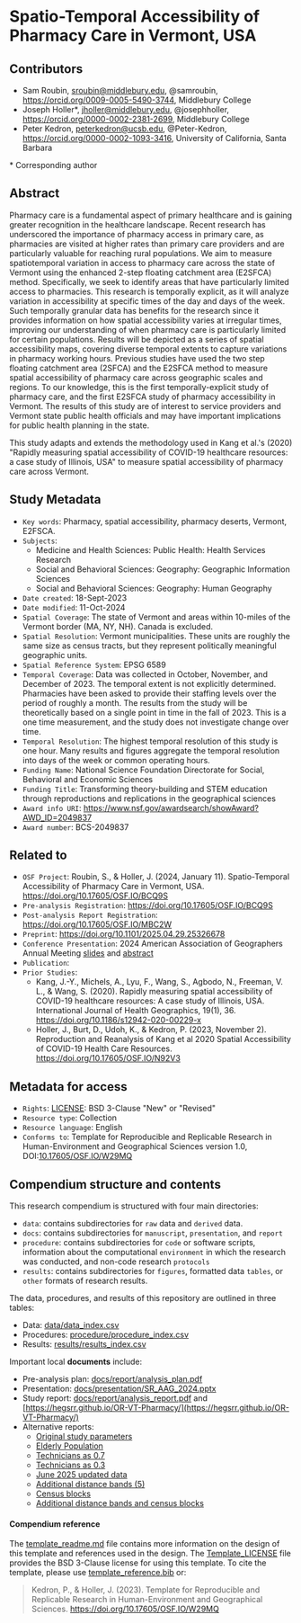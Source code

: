 # Spatio-Temporal Accessibility of Pharmacy Care in Vermont, USA

## Contributors

- Sam Roubin, sroubin@middlebury.edu, @samroubin, https://orcid.org/0009-0005-5490-3744, Middlebury College
- Joseph Holler\*, jholler@middlebury.edu, @josephholler, https://orcid.org/0000-0002-2381-2699, Middlebury College
- Peter Kedron, peterkedron@ucsb.edu, @Peter-Kedron, https://orcid.org/0000-0002-1093-3416, University of California, Santa Barbara

\* Corresponding author

## Abstract

Pharmacy care is a fundamental aspect of primary healthcare and is gaining greater recognition in the healthcare landscape.
Recent research has underscored the importance of pharmacy access in primary care, as pharmacies are visited at higher rates than primary care providers and are particularly valuable for reaching rural populations.
We aim to measure spatiotemporal variation in access to pharmacy care across the state of Vermont using the enhanced 2-step floating catchment area (E2SFCA) method.
Specifically, we seek to identify areas that have particularly limited access to pharmacies.
This research is temporally explicit, as it will analyze variation in accessibility at specific times of the day and days of the week.
Such temporally granular data has benefits for the research since it provides information on how spatial accessibility varies at irregular times, improving our understanding of when pharmacy care is particularly limited for certain populations.
Results will be depicted as a series of spatial accessibility maps, covering diverse temporal extents to capture variations in pharmacy working hours.
Previous studies have used the two step floating catchment area (2SFCA) and the E2SFCA method to measure spatial accessibility of pharmacy care across geographic scales and regions.
To our knowledge, this is the first temporally-explicit study of pharmacy care, and the first E2SFCA study of pharmacy accessibility in Vermont.
The results of this study are of interest to service providers and Vermont state public health officials and may have important implications for public health planning in the state.

This study adapts and extends the methodology used in Kang et al.'s (2020) "Rapidly measuring spatial accessibility of COVID-19 healthcare resources: a case study of Illinois, USA" to measure spatial accessibility of pharmacy care across Vermont.

## Study Metadata

- `Key words`: Pharmacy, spatial accessibility, pharmacy deserts, Vermont, E2FSCA.
- `Subjects`:
  - Medicine and Health Sciences: Public Health: Health Services Research
  - Social and Behavioral Sciences: Geography: Geographic Information Sciences
  - Social and Behavioral Sciences: Geography: Human Geography
- `Date created`: 18-Sept-2023
- `Date modified`: 11-Oct-2024
- `Spatial Coverage`: The state of Vermont and areas within 10-miles of the Vermont border (MA, NY, NH). Canada is excluded.
- `Spatial Resolution`: Vermont municipalities. These units are roughly the same size as census tracts, but they represent politically meaningful geographic units.
- `Spatial Reference System`: EPSG 6589
- `Temporal Coverage`: Data was collected in October, November, and December of 2023. The temporal extent is not explicitly determined. Pharmacies have been asked to provide their staffing levels over the period of roughly a month. The results from the study will be theoretically based on a single point in time in the fall of 2023. This is a one time measurement, and the study does not investigate change over time.
- `Temporal Resolution`: The highest temporal resolution of this study is one hour. Many results and figures aggregate the temporal resolution into days of the week or common operating hours.
- `Funding Name`: National Science Foundation Directorate for Social, Behavioral and Economic Sciences
- `Funding Title`: Transforming theory-building and STEM education through reproductions and replications in the geographical sciences
- `Award info URI`: <https://www.nsf.gov/awardsearch/showAward?AWD_ID=2049837>
- `Award number`: BCS-2049837

## Related to

- `OSF Project`: Roubin, S., & Holler, J. (2024, January 11). Spatio-Temporal Accessibility of Pharmacy Care in Vermont, USA. <https://doi.org/10.17605/OSF.IO/BCQ9S>
- `Pre-analysis Registration`: <https://doi.org/10.17605/OSF.IO/BCQ9S>
- `Post-analysis Report Registration`: <https://doi.org/10.17605/OSF.IO/MBC2W>
- `Preprint`: <https://doi.org/10.1101/2025.04.29.25326678>
- `Conference Presentation`: 2024 American Association of Geographers Annual Meeting [slides](docs/presentation/SR_AAG_2024.pptx) and [abstract](https://aag.secure-platform.com/aag2024/solicitations/57/sessiongallery/7796/application/30826)
- `Publication`:
- `Prior Studies`:
  - Kang, J.-Y., Michels, A., Lyu, F., Wang, S., Agbodo, N., Freeman, V. L., & Wang, S. (2020). Rapidly measuring spatial accessibility of COVID-19 healthcare resources: A case study of Illinois, USA. International Journal of Health Geographics, 19(1), 36. <https://doi.org/10.1186/s12942-020-00229-x>
  - Holler, J., Burt, D., Udoh, K., & Kedron, P. (2023, November 2). Reproduction and Reanalysis of Kang et al 2020 Spatial Accessibility of COVID-19 Health Care Resources. <https://doi.org/10.17605/OSF.IO/N92V3>

## Metadata for access

- `Rights`: [LICENSE](LICENSE): BSD 3-Clause "New" or "Revised"
- `Resource type`: Collection
- `Resource language`: English
- `Conforms to`: Template for Reproducible and Replicable Research in Human-Environment and Geographical Sciences version 1.0, DOI:[10.17605/OSF.IO/W29MQ](https://doi.org/10.17605/OSF.IO/W29MQ)

## Compendium structure and contents

This research compendium is structured with four main directories:

- `data`: contains subdirectories for `raw` data and `derived` data.
- `docs`: contains subdirectories for `manuscript`, `presentation`, and `report`
- `procedure`: contains subdirectories for `code` or software scripts, information about the computational `environment` in which the research was conducted, and non-code research `protocols`
- `results`: contains subdirectories for `figures`, formatted data `tables`, or `other` formats of research results.

The data, procedures, and results of this repository are outlined in three tables:
- Data: [data/data_index.csv](data/data_index.csv)
- Procedures: [procedure/procedure_index.csv](procedure/procedure_index.csv)
- Results: [results/results_index.csv](results/results_index.csv)

Important local **documents** include:
- Pre-analysis plan: [docs/report/analysis_plan.pdf](docs/report/analysis_plan.pdf)
- Presentation: [docs/presentation/SR_AAG_2024.pptx](docs/presentation/SR_AAG_2024.pptx)
- Study report: [docs/report/analysis_report.pdf](docs/report/analysis_report.pdf) and [https://hegsrr.github.io/OR-VT-Pharmacy/](https://hegsrr.github.io/OR-VT-Pharmacy/)
- Alternative reports:
  - [Original study parameters](https://hegsrr.github.io/OR-VT-Pharmacy/report/original_parameters.html)
  - [Elderly Population](https://hegsrr.github.io/OR-VT-Pharmacy/report/elderly_population.html)
  - [Technicians as 0.7](https://hegsrr.github.io/OR-VT-Pharmacy/report/technicians_pt7.html)
  - [Technicians as 0.3](https://hegsrr.github.io/OR-VT-Pharmacy/report/technicians_pt3.html)
  - [June 2025 updated data](https://hegsrr.github.io/OR-VT-Pharmacy/report/june_2025.html)
  - [Additional distance bands (5)](https://hegsrr.github.io/OR-VT-Pharmacy/report/granular_distance.html)
  - [Census blocks](https://hegsrr.github.io/OR-VT-Pharmacy/report/census_blocks.html)
  - [Additional distance bands and census blocks](https://hegsrr.github.io/OR-VT-Pharmacy/report/granular_distance_census_blocks.html)

#### Compendium reference

The [template_readme.md](template_readme.md) file contains more information on the design of this template and references used in the design.
The [Template_LICENSE](Template_LICENSE) file provides the BSD 3-Clause license for using this template.
To cite the template, please use [template_reference.bib](template_reference.bib) or:
> Kedron, P., & Holler, J. (2023). Template for Reproducible and Replicable Research in Human-Environment and Geographical Sciences. https://doi.org/10.17605/OSF.IO/W29MQ
